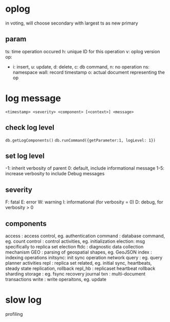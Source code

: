 # oplog
in voting, will choose secondary with largest ts as new primary
## param
ts: time operation occured
h: unique ID for this operation
v: oplog version
op: 
  - i: insert, u: update, d: delete, c: db command, n: no operation
ns: namespace
wall: record timestamp
o: actual document representing the op


# log message
`<timestamp> <severity> <component> [<context>] <message>`

## check log level
`db.getLogComponents()`
`db.runCommand({getParameter:1, logLevel: 1})`

## set log level
-1: inherit verbosity of parent
0: default, include informational message
1-5: increase verbosity to include Debug messages

## severity
F: fatal
E: error
W: warning
I: informational (for verbosity = 0)
D: debug, for verbosity > 0

## components
access  : access control, eg. authentication
command : database command, eg. count
control : control activities, eg. initialization
election: msg specifically to replica set election
ftdc    : diagnostic data collection mechanism
GEO     : parsing of geospatial shapes, eg. GeoJSON
index   : indexing operations
initsync: init sync operation
network 
query   : eg. query planner activities
repl    : replica set related, eg. initial sync, heartbeats, steady state replication, rollback
repl_hb : replicaset heartbeat
rollback
sharding
storage : eg. fsync
recovery
journal 
txn     : multi-document transactions
write   : write operaitons, eg. update


# slow log
profiling











